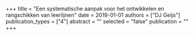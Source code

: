 +++
title = "Een systematische aanpak voor het ontwikkelen en rangschikken van leerlijnen"
date = 2019-01-01
authors = ["DJ Geijs"]
publication_types = ["4"]
abstract = ""
selected = "false"
publication = ""
+++

